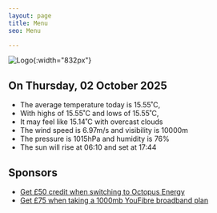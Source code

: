 ```yaml
---
layout: page
title: Menu
seo: Menu

---
```


![Logo](/images/logo.jpg){:width="832px"}

<!-- weather_marker starts -->
## On Thursday, 02 October 2025

- The average temperature today is 15.55˚C,
- With highs of 15.55˚C and lows of 15.55˚C,
- It may feel like 15.14˚C with overcast clouds
- The wind speed is 6.97m/s and visibility is 10000m
- The pressure is 1015hPa and humidity is 76%
- The sun will rise at 06:10 and set at 17:44

<!-- weather_marker ends -->

## Sponsors

- [Get £50 credit when switching to Octopus Energy](https://bit.ly/3oD1nnS)
- [Get £75 when taking a 1000mb YouFibre broadband plan](https://aklam.io/91zWhU?)
